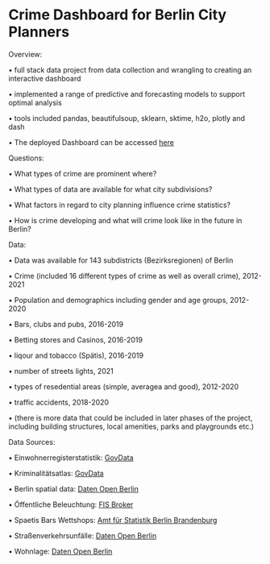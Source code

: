 # Crime Dashboard for Berlin City Planners

Overview:

•	full stack data project from data collection and wrangling to creating an interactive dashboard

•	implemented a range of predictive and forecasting models to support optimal analysis

•	tools included pandas, beautifulsoup, sklearn, sktime, h2o, plotly and dash

• The deployed Dashboard can be accessed [here](https://berlin-crime-dashboard.onrender.com/)

Questions:

• What types of crime are prominent where?

• What types of data are available for what city subdivisions?

• What factors in regard to city planning influence crime statistics?

• How is crime developing and what will crime look like in the future in Berlin?

Data:

• Data was available for 143 subdistricts (Bezirksregionen) of Berlin

• Crime (included 16 different types of crime as well as overall crime), 2012-2021

• Population and demographics including gender and age groups, 2012-2020

• Bars, clubs and pubs, 2016-2019

• Betting stores and Casinos, 2016-2019

• liqour and tobacco (Spätis), 2016-2019

• number of streets lights, 2021

• types of resedential areas (simple, averagea and good), 2012-2020

• traffic accidents, 2018-2020

• (there is more data that could be included in later phases of the project, including building structures, local amenities, parks and playgrounds etc.)

Data Sources:

• Einwohnerregisterstatistik: [GovData](https://www.govdata.de/daten/-/details/einwohnerinnen-und-einwohner-in-berlin-in-lor-planungsraumen-am-31-12-2020)

• Kriminalitätsatlas: [GovData](https://www.govdata.de/suchen/-/details/kriminalitatsatlas-berlin)

• Berlin spatial data: [Daten Open Berlin](https://daten.berlin.de/datensaetze/geometrien-der-lor-bezirksregionen-berlins-stand-072012)

• Öffentliche Beleuchtung: [FIS Broker](https://fbinter.stadt-berlin.de/fb/?loginkey=alphaDataStart&alphaDataId=s_oeffbeleucht@senstadt)

• Spaetis Bars Wettshops: [Amt für Statistik Berlin Brandenburg](https://www.statistik-berlin-brandenburg.de/)

• Straßenverkehrsunfälle: [Daten Open Berlin](https://daten.berlin.de/datensaetze/stra%C3%9Fenverkehrsunf%C3%A4lle-nach-unfallort-berlin-2021)

• Wohnlage: [Daten Open Berlin](https://daten.berlin.de/datensaetze/einwohnerinnen-und-einwohner-nach-wohnlagen-den-lor-planungsr%C3%A4umen-am-31122012)
